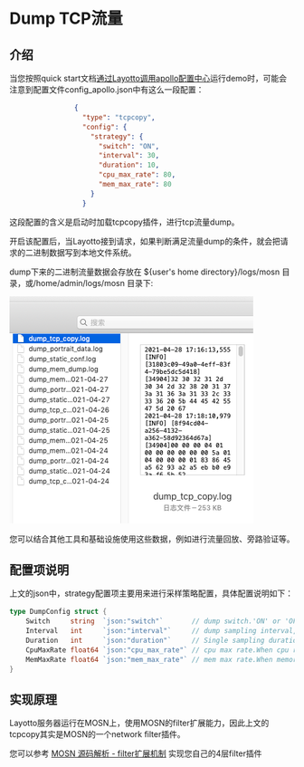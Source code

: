# Dump TCP流量

## 介绍

当您按照quick start文档[通过Layotto调用apollo配置中心](zh/start/configuration/start-apollo.md)运行demo时，可能会注意到配置文件config_apollo.json中有这么一段配置：

```json
                {
                  "type": "tcpcopy",
                  "config": {
                    "strategy": {
                      "switch": "ON",
                      "interval": 30,
                      "duration": 10,
                      "cpu_max_rate": 80,
                      "mem_max_rate": 80
                    }
                  }
```
这段配置的含义是启动时加载tcpcopy插件，进行tcp流量dump。

开启该配置后，当Layotto接到请求，如果判断满足流量dump的条件，就会把请求的二进制数据写到本地文件系统。

dump下来的二进制流量数据会存放在 ${user's home directory}/logs/mosn 目录，或/home/admin/logs/mosn 目录下:

![img.png](../../../img/tcp_dump.png)

您可以结合其他工具和基础设施使用这些数据，例如进行流量回放、旁路验证等。

## 配置项说明

上文的json中，strategy配置项主要用来进行采样策略配置，具体配置说明如下：

```go
type DumpConfig struct {
	Switch     string  `json:"switch"`       // dump switch.'ON' or 'OFF'
	Interval   int     `json:"interval"`     // dump sampling interval, unit: second
	Duration   int     `json:"duration"`     // Single sampling duration,unit: second
	CpuMaxRate float64 `json:"cpu_max_rate"` // cpu max rate.When cpu rate bigger than this threshold,dump function will be fused
	MemMaxRate float64 `json:"mem_max_rate"` // mem max rate.When memory rate bigger than this threshold,dump function will be fused
}
```

## 实现原理

Layotto服务器运行在MOSN上，使用MOSN的filter扩展能力，因此上文的tcpcopy其实是MOSN的一个network filter插件。

您可以参考 [MOSN 源码解析 - filter扩展机制](https://mosn.io/blog/code/mosn-filters/) 实现您自己的4层filter插件